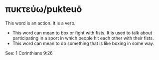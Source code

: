 # πυκτεύω/pukteuō
This word is an action. It is a verb.

* This word can mean to box or fight with fists. It is used to talk about participating in a sport in which people hit each other with their fists.
* This word can mean to do something that is like boxing in some way.

See: 1 Corinthians 9:26
